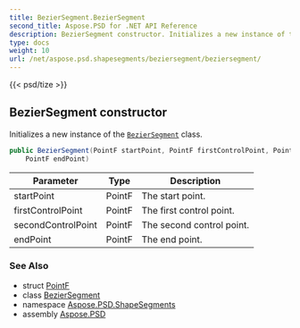 ```yaml
---
title: BezierSegment.BezierSegment
second_title: Aspose.PSD for .NET API Reference
description: BezierSegment constructor. Initializes a new instance of the BezierSegment class
type: docs
weight: 10
url: /net/aspose.psd.shapesegments/beziersegment/beziersegment/
---
```

{{< psd/tize >}}
## BezierSegment constructor

Initializes a new instance of the [`BezierSegment`](../) class.

```csharp
public BezierSegment(PointF startPoint, PointF firstControlPoint, PointF secondControlPoint, 
    PointF endPoint)
```

| Parameter | Type | Description |
| --- | --- | --- |
| startPoint | PointF | The start point. |
| firstControlPoint | PointF | The first control point. |
| secondControlPoint | PointF | The second control point. |
| endPoint | PointF | The end point. |

### See Also

* struct [PointF](../../../aspose.psd/pointf/)
* class [BezierSegment](../)
* namespace [Aspose.PSD.ShapeSegments](../../../aspose.psd.shapesegments/)
* assembly [Aspose.PSD](../../../)


